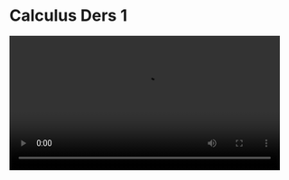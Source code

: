 # Calculus Ders 1

<video width="95%" controls>
    <source src="https://drive.google.com/uc?export=view&id=1NO7WlE6zFxNhP9JcHtTaBINATkAZlt4q" type='video/mp4'>
</video>

